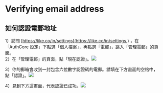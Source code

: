 # Verifying email address

## 如何認證電郵地址

1）訪問 [https://like.co/in/settings](https://like.co/in/settings,) ，在「AuthCore 設定」下點選「個人檔案」，再點選「電郵」，跳入「管理電郵」的頁面。  
2）在「管理電郵」的頁面，點「現在認證」。![](https://downloads.intercomcdn.com/i/o/171961772/306add51d07b3efdbe8929d0/2.png)

3）你的郵箱會收到一封包含六位數字認證碼的電郵。請填在下方畫面的空格中，點「認證」。![](https://downloads.intercomcdn.com/i/o/171962025/7a29375736dc15a5f3eb9909/image.png)

4）見到下方這畫面，代表認證已成功。![](https://downloads.intercomcdn.com/i/o/171962300/572802acdde725bb6e9387d2/image.png)

